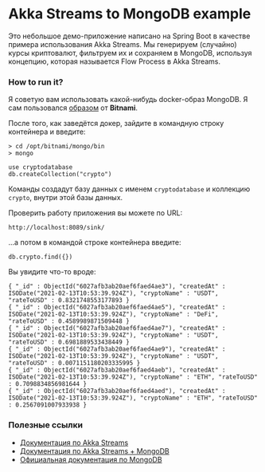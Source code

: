 # Akka Streams to MongoDB example

Это небольшое демо-приложение написано на Spring Boot в качестве примера использования
Akka Streams. Мы генерируем (случайно) курсы криптовалют, фильтруем их 
и сохраняем в MongoDB, используя концепцию, которая называется Flow Process 
в Akka Streams.

### How to run it?

Я советую вам использовать какой-нибудь 
docker-образ MongoDB. Я сам пользовался [образом](https://github.com/bitnami/bitnami-docker-mongodb)
от **Bitnami**.

После того, как заведётся докер, зайдите в командную строку контейнера и введите:

    > cd /opt/bitnami/mongo/bin
    > mongo

    use cryptodatabase
    db.createCollection("crypto")

Команды создадут базу данных с именем `cryptodatabase` и коллекцию `crypto`, внутри
этой базы данных.

Проверить работу приложения вы можете по URL:

    http://localhost:8089/sink/

...а потом в командой строке контейнера введите:

    db.crypto.find({})

Вы увидите что-то вроде:

    { "_id" : ObjectId("6027afb3ab20aef6faed4ae3"), "createdAt" : ISODate("2021-02-13T10:53:39.924Z"), "cryptoName" : "USDT", "rateToUSD" : 0.8321748553177893 }
    { "_id" : ObjectId("6027afb3ab20aef6faed4ae5"), "createdAt" : ISODate("2021-02-13T10:53:39.924Z"), "cryptoName" : "DeFi", "rateToUSD" : 0.4589989871509448 }
    { "_id" : ObjectId("6027afb3ab20aef6faed4ae7"), "createdAt" : ISODate("2021-02-13T10:53:39.924Z"), "cryptoName" : "USDT", "rateToUSD" : 0.6981889533438449 }
    { "_id" : ObjectId("6027afb3ab20aef6faed4ae9"), "createdAt" : ISODate("2021-02-13T10:53:39.924Z"), "cryptoName" : "USDT", "rateToUSD" : 0.0071151180203335995 }
    { "_id" : ObjectId("6027afb3ab20aef6faed4aeb"), "createdAt" : ISODate("2021-02-13T10:53:39.924Z"), "cryptoName" : "ETH", "rateToUSD" : 0.7098834856981644 }
    { "_id" : ObjectId("6027afb3ab20aef6faed4aed"), "createdAt" : ISODate("2021-02-13T10:53:39.924Z"), "cryptoName" : "ETH", "rateToUSD" : 0.2567091007933938 }

### Полезные ссылки
* [Документация по Akka Streams](https://doc.akka.io/docs/akka/current/stream/index.html)
* [Документация по Akka Streams + MongoDB](https://doc.akka.io/docs/alpakka/current/mongodb.html)
* [Официальная документация по MongoDB](https://docs.mongodb.com/manual/)